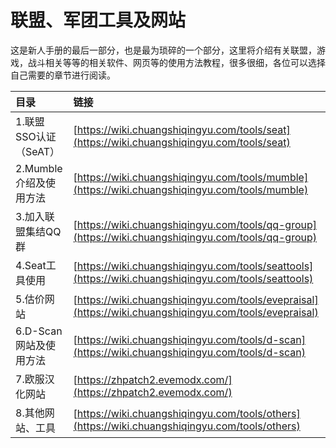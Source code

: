 # 联盟、军团工具及网站

这是新人手册的最后一部分，也是最为琐碎的一个部分，这里将介绍有关联盟，游戏，战斗相关等等的相关软件、网页等的使用方法教程，很多很细，各位可以选择自己需要的章节进行阅读。





| 目录 | 链接 |
| :--- | :--- |
| 1.联盟SSO认证（SeAT） | [https://wiki.chuangshiqingyu.com/tools/seat](https://wiki.chuangshiqingyu.com/tools/seat) |
| 2.Mumble介绍及使用方法 | [https://wiki.chuangshiqingyu.com/tools/mumble](https://wiki.chuangshiqingyu.com/tools/mumble) |
| 3.加入联盟集结QQ群 | [https://wiki.chuangshiqingyu.com/tools/qq-group](https://wiki.chuangshiqingyu.com/tools/qq-group) |
| 4.Seat工具使用 | [https://wiki.chuangshiqingyu.com/tools/seattools](https://wiki.chuangshiqingyu.com/tools/seattools) |
| 5.估价网站 | [https://wiki.chuangshiqingyu.com/tools/evepraisal](https://wiki.chuangshiqingyu.com/tools/evepraisal) |
| 6.D-Scan网站及使用方法 | [https://wiki.chuangshiqingyu.com/tools/d-scan](https://wiki.chuangshiqingyu.com/tools/d-scan) |
| 7.欧服汉化网站 | [https://zhpatch2.evemodx.com/](https://zhpatch2.evemodx.com/) |
| 8.其他网站、工具 | [https://wiki.chuangshiqingyu.com/tools/others](https://wiki.chuangshiqingyu.com/tools/others) |


